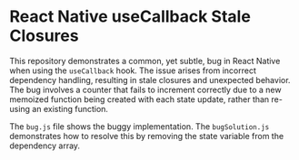 # React Native useCallback Stale Closures

This repository demonstrates a common, yet subtle, bug in React Native when using the `useCallback` hook. The issue arises from incorrect dependency handling, resulting in stale closures and unexpected behavior.  The bug involves a counter that fails to increment correctly due to a new memoized function being created with each state update, rather than re-using an existing function.

The `bug.js` file shows the buggy implementation. The `bugSolution.js` demonstrates how to resolve this by removing the state variable from the dependency array.